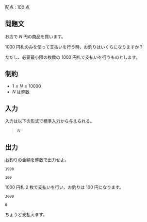 配点 : $100$ 点

## 問題文

お店で $N$ 円の商品を買います。

$1000$ 円札のみを使って支払いを行う時、お釣りはいくらになりますか？

ただし、必要最小限の枚数の $1000$ 円札で支払いを行うものとします。

## 制約

- $1 \leq N \leq 10000$
- $N$ は整数

## 入力

入力は以下の形式で標準入力から与えられる。

> $N$

## 出力

お釣りの金額を整数で出力せよ。

```input1
1900
```

```output1
100
```

$1000$ 円札 $2$ 枚で支払いを行い、お釣りは $100$ 円になります。

```input2
3000
```

```output2
0
```

ちょうど支払えます。